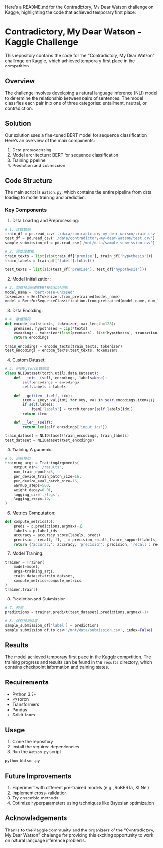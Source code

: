 Here's a README.md for the Contradictory, My Dear Watson challenge on Kaggle, highlighting the code that achieved temporary first place:

# Contradictory, My Dear Watson - Kaggle Challenge

This repository contains the code for the "Contradictory, My Dear Watson" challenge on Kaggle, which achieved temporary first place in the competition.

## Overview

The challenge involves developing a natural language inference (NLI) model to determine the relationship between pairs of sentences. The model classifies each pair into one of three categories: entailment, neutral, or contradiction.

## Solution

Our solution uses a fine-tuned BERT model for sequence classification. Here's an overview of the main components:

1. Data preprocessing
2. Model architecture: BERT for sequence classification
3. Training pipeline
4. Prediction and submission

## Code Structure

The main script is `Watson.py`, which contains the entire pipeline from data loading to model training and prediction.

### Key Components

1. Data Loading and Preprocessing:

```10:19:Watson.py
# 1. 读取数据
train_df = pd.read_csv('./data/contradictory-my-dear-watson/train.csv')
test_df = pd.read_csv('./data/contradictory-my-dear-watson/test.csv')
sample_submission_df = pd.read_csv('/mnt/data/sample_submission.csv')

# 2. 预处理数据
train_texts = list(zip(train_df['premise'], train_df['hypothesis']))
train_labels = train_df['label'].tolist()

test_texts = list(zip(test_df['premise'], test_df['hypothesis']))
```


2. Model Initialization:

```21:24:Watson.py
# 3. 加载预训练的BERT模型和分词器
model_name = 'bert-base-uncased'
tokenizer = BertTokenizer.from_pretrained(model_name)
model = BertForSequenceClassification.from_pretrained(model_name, num_labels=3)
```


3. Data Encoding:

```26:33:Watson.py
# 4. 数据编码
def encode_texts(texts, tokenizer, max_length=128):
    premises, hypotheses = zip(*texts)
    encodings = tokenizer(list(premises), list(hypotheses), truncation=True, padding=True, max_length=max_length, return_tensors='pt')
    return encodings

train_encodings = encode_texts(train_texts, tokenizer)
test_encodings = encode_texts(test_texts, tokenizer)
```


4. Custom Dataset:

```35:51:Watson.py
# 5. 创建PyTorch数据集
class NLIDataset(torch.utils.data.Dataset):
    def __init__(self, encodings, labels=None):
        self.encodings = encodings
        self.labels = labels

    def __getitem__(self, idx):
        item = {key: val[idx] for key, val in self.encodings.items()}
        if self.labels:
            item['labels'] = torch.tensor(self.labels[idx])
        return item

    def __len__(self):
        return len(self.encodings['input_ids'])

train_dataset = NLIDataset(train_encodings, train_labels)
test_dataset = NLIDataset(test_encodings)
```


5. Training Arguments:

```53:63:Watson.py
# 6. 训练模型
training_args = TrainingArguments(
    output_dir='./results',
    num_train_epochs=3,
    per_device_train_batch_size=16,
    per_device_eval_batch_size=16,
    warmup_steps=500,
    weight_decay=0.01,
    logging_dir='./logs',
    logging_steps=10,
)
```


6. Metrics Computation:

```65:70:Watson.py
def compute_metrics(p):
    preds = p.predictions.argmax(-1)
    labels = p.label_ids
    accuracy = accuracy_score(labels, preds)
    precision, recall, f1, _ = precision_recall_fscore_support(labels, preds, average='weighted')
    return {'accuracy': accuracy, 'precision': precision, 'recall': recall, 'f1': f1}
```


7. Model Training:

```72:79:Watson.py
trainer = Trainer(
    model=model,
    args=training_args,
    train_dataset=train_dataset,
    compute_metrics=compute_metrics,
)
trainer.train()
```


8. Prediction and Submission:

```81:86:Watson.py
# 7. 预测
predictions = trainer.predict(test_dataset).predictions.argmax(-1)

# 8. 保存预测结果
sample_submission_df['label'] = predictions
sample_submission_df.to_csv('/mnt/data/submission.csv', index=False)
```


## Results

The model achieved temporary first place in the Kaggle competition. The training progress and results can be found in the `results` directory, which contains checkpoint information and training states.

## Requirements

- Python 3.7+
- PyTorch
- Transformers
- Pandas
- Scikit-learn

## Usage

1. Clone the repository
2. Install the required dependencies
3. Run the `Watson.py` script

```bash
python Watson.py
```

## Future Improvements

1. Experiment with different pre-trained models (e.g., RoBERTa, XLNet)
2. Implement cross-validation
3. Try ensemble methods
4. Optimize hyperparameters using techniques like Bayesian optimization

## Acknowledgements

Thanks to the Kaggle community and the organizers of the "Contradictory, My Dear Watson" challenge for providing this exciting opportunity to work on natural language inference problems.